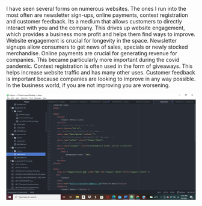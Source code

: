 I have seen several forms on numerous websites. The ones I run into the most often are newsletter sign-ups, online payments, contest registration and customer feedback. Its a medium that allows customers to directly interact with you and the company. This drives up website engagement, which provides a business more profit and helps them find ways to improve. Website engagement is crucial for longevity in the space. Newsletter signups allow consumers to get news of sales, specials or newly stocked merchandise. Online payments are crucial for generating revenue for companies. This became particularly more important during the covid pandemic. Contest registration is often used in the form of giveaways. This helps increase website traffic and has many other uses. Customer feedback is important because companies are looking to improve in any way possible. In the business world, if you are not improving you are worsening.

![Screenshot](./images/ScreenshotA7.jpg)
